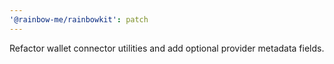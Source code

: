 ```yaml
---
'@rainbow-me/rainbowkit': patch
---
```


Refactor wallet connector utilities and add optional provider metadata fields.
